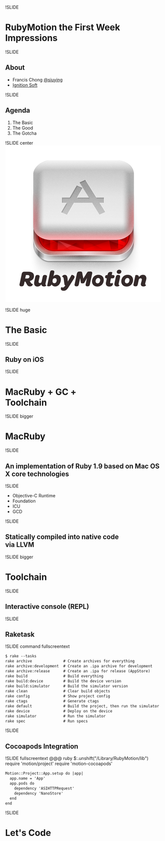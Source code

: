 !SLIDE 
# <span class="hl">RubyMotion</span> the First Week Impressions

!SLIDE

## About

* Francis Chong [@siuying](http://twitter.com/siuying)
* [Ignition Soft](http://ignition.hk)

!SLIDE

## Agenda

1. The Basic
2. The Good
3. The Gotcha

!SLIDE center
![](logotype-icon.png)

!SLIDE huge
# The Basic

!SLIDE
## Ruby on iOS

!SLIDE 
# MacRuby + GC + <br>Toolchain

!SLIDE bigger
# <span class='hl'>MacRuby</span>

!SLIDE 
## An implementation of Ruby 1.9 based on Mac OS X core technologies

!SLIDE 
- Objective-C Runtime
- Foundation
- ICU
- GCD

!SLIDE 
## Statically compiled into native code <br>via <span class='hl'>LLVM</span>

!SLIDE bigger
# Toolchain

!SLIDE
## Interactive console (REPL)

!SLIDE 
## Raketask

!SLIDE command fullscreentext

    $ rake --tasks
    rake archive              # Create archives for everything
    rake archive:development  # Create an .ipa archive for development
    rake archive:release      # Create an .ipa for release (AppStore)
    rake build                # Build everything
    rake build:device         # Build the device version
    rake build:simulator      # Build the simulator version
    rake clean                # Clear build objects
    rake config               # Show project config
    rake ctags                # Generate ctags
    rake default              # Build the project, then run the simulator
    rake device               # Deploy on the device
    rake simulator            # Run the simulator
    rake spec                 # Run specs


!SLIDE 
## Cocoapods Integration

!SLIDE fullscreentext
    @@@ ruby
    $:.unshift("/Library/RubyMotion/lib")
    require 'motion/project'
    require 'motion-cocoapods'

    Motion::Project::App.setup do |app|
      app.name = 'App'
      app.pods do
        dependency 'ASIHTTPRequest'
        dependency 'NanoStore'
      end
    end

!SLIDE 
# Let's Code
